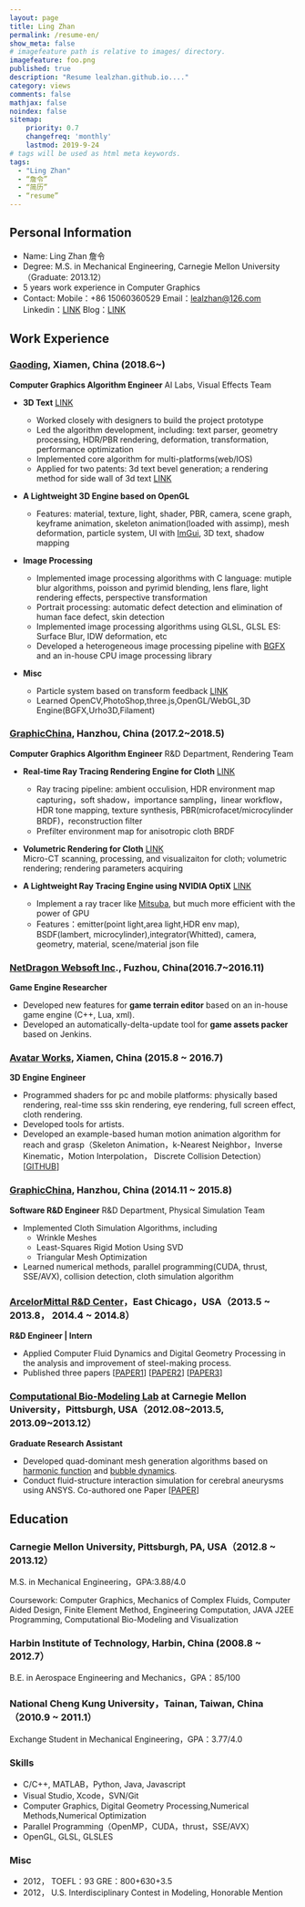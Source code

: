 ```yaml
---
layout: page
title: Ling Zhan
permalink: /resume-en/
show_meta: false
# imagefeature path is relative to images/ directory.
imagefeature: foo.png
published: true
description: "Resume lealzhan.github.io...."
category: views
comments: false
mathjax: false
noindex: false
sitemap:
    priority: 0.7
    changefreq: 'monthly'
    lastmod: 2019-9-24
# tags will be used as html meta keywords.    
tags:
  - "Ling Zhan"
  - “詹令”
  - “简历”
  - “resume”
---
```


## Personal Information

 - Name: Ling Zhan 詹令
 - Degree: M.S. in Mechanical Engineering, Carnegie Mellon University（Graduate: 2013.12）
 - 5 years work experience in Computer Graphics
 - Contact: Mobile：+86 15060360529  Email：lealzhan@126.com Linkedin：[LINK](http://cn.linkedin.com/in/lingzhan) Blog：[LINK](https://lealzhan.github.io/lealzhan.github.io/archive/)

## Work Experience

### [Gaoding](https://www.gaoding.com/), Xiamen, China (2018.6~)
**Computer Graphics Algorithm Engineer** AI Labs, Visual Effects Team

- **3D Text** [LINK](https://www.gaoding.com/topic/3791)    
	- Worked closely with designers to build the project prototype
	- Led the algorithm development, including: text parser, geometry processing, HDR/PBR rendering, deformation, transformation, performance optimization
	- Implemented core algorithm for multi-platforms(web/IOS)
	- Applied for two patents: 3d text bevel generation; a rendering method for side wall of 3d text [LINK](http://note.youdao.com/noteshare?id=4379a54c94e6130d6a86999ffac5114d)

- **A Lightweight 3D Engine based on OpenGL**
	- Features: material, texture, light, shader, PBR, camera, scene graph, keyframe animation, skeleton animation(loaded with assimp), mesh deformation, particle system, UI with [ImGui](https://github.com/ocornut/imgui), 3D text, shadow mapping

- **Image Processing**   
	- Implemented image processing algorithms with C language: mutiple blur algorithms, poisson and pyrimid blending, lens flare, light rendering effects, perspective transformation
	- Portrait processing: automatic defect detection and elimination of human face defect, skin detection
	- Implemented image processing algorithms using GLSL, GLSL ES: Surface Blur, IDW deformation, etc
	- Developed a heterogeneous image processing pipeline with [BGFX](https://github.com/bkaradzic/bgfx) and an in-house CPU image processing library
	
- **Misc**    
	- Particle system based on transform feedback [LINK](http://note.youdao.com/noteshare?id=983c47b30b5cfb6c8d5bc6731fe78594)
	- Learned OpenCV,PhotoShop,three.js,OpenGL/WebGL,3D Engine(BGFX,Urho3D,Filament)

### [GraphicChina](http://www.graphicchina.com/), Hanzhou, China (2017.2~2018.5)
**Computer Graphics Algorithm Engineer** R&D Department, Rendering Team

- **Real-time Ray Tracing Rendering Engine for Cloth** [LINK](https://www.frilly.com/product)
	- Ray tracing pipeline: ambient occulision, HDR environment map capturing，soft shadow，importance sampling，linear workflow，HDR tone mapping, texture synthesis, PBR(microfacet/microcylinder BRDF)，reconstruction filter
	- Prefilter environment map for anisotropic cloth BRDF

- **Volumetric Rendering for Cloth** [LINK](http://note.youdao.com/noteshare?id=4a50fa60dbee04492109bf89f0ea52d2)  
Micro-CT scanning, processing, and visualizaiton for cloth; volumetric rendering; rendering parameters acquiring 

- **A Lightweight Ray Tracing Engine using NVIDIA OptiX** [LINK](https://lealzhan.github.io/lealzhan.github.io/blog/2018/03/01/xyrender/)
	- Implement a ray tracer like [Mitsuba](http://www.mitsuba-renderer.org/), but much more efficient with the power of GPU
	- Features：emitter(point light,area light,HDR env map), BSDF(lambert, microcylinder),integrator(Whitted), camera, geometry, material, scene/material json file

### [NetDragon Websoft Inc](http://www.nd.com.cn/)., Fuzhou, China(2016.7~2016.11) ##
**Game Engine Researcher**

- Developed new features for **game terrain editor** based on an in-house game engine (C++, Lua, xml).
- Developed an automatically-delta-update tool for **game assets packer** based on Jenkins.

### [Avatar Works](http://www.avatarworks.com/), Xiamen, China (2015.8 ~ 2016.7)
**3D Engine Engineer**

- Programmed shaders for pc and mobile platforms: physically based rendering, real-time sss skin rendering,  eye rendering, full screen effect, cloth rendering.
- Developed tools for artists.
- Developed an example-based human motion animation algorithm for reach and grasp（Skeleton Animation，k-Nearest Neighbor，Inverse Kinematic，Motion Interpolation， Discrete Collision Detection）[[GITHUB](https://github.com/lealzhan/reachAndGrasp)]


### [GraphicChina](http://www.graphicchina.com/), Hanzhou, China (2014.11 ~ 2015.8)
**Software R&D Engineer** R&D Department, Physical Simulation Team

- Implemented Cloth Simulation Algorithms, including
	- Wrinkle Meshes
	- Least-Squares Rigid Motion Using SVD 
	- Triangular Mesh Optimization
- Learned numerical methods, parallel programming(CUDA, thrust, SSE/AVX), collision detection,  cloth simulation algorithm

### [ArcelorMittal R&D Center](http://corporate.arcelormittal.com/what-we-do/research-and-development/research-centres)，East Chicago，USA（2013.5 ~ 2013.8， 2014.4 ~ 2014.8）
**R&D Engineer | Intern**

- Applied Computer Fluid Dynamics and Digital Geometry Processing in the analysis and improvement of steel-making process.
- Published three papers [[PAPER1](http://pan.baidu.com/s/1o7C3elk)] [[PAPER2](http://pan.baidu.com/s/1pKoz8Kz)] [[PAPER3](http://pan.baidu.com/s/1c0XkUvm)]

### [Computational Bio-Modeling Lab](http://jessicaz.me.cmu.edu/) at Carnegie Mellon University，Pittsburgh, USA（2012.08~2013.5, 2013.09~2013.12）
**Graduate Research Assistant**

- Developed quad-dominant mesh generation algorithms based on [harmonic function](https://lealzhan.github.io/lealzhan.github.io/blog/2013/04/30/Quad-Harmonic/) and [bubble dynamics](https://lealzhan.github.io/lealzhan.github.io/blog/2013/10/20/Quad-Bubble/).
- Conduct fluid-structure interaction simulation for cerebral aneurysms using ANSYS. Co-authored one Paper [[PAPER](http://www.tandfonline.com/doi/abs/10.1080/21681163.2013.776270)]


## Education

### Carnegie Mellon University, Pittsburgh, PA, USA（2012.8 ~ 2013.12）
M.S. in Mechanical Engineering，GPA:3.88/4.0

Coursework: Computer Graphics, Mechanics of Complex Fluids, Computer Aided Design, Finite Element Method, Engineering Computation, JAVA J2EE Programming, Computational Bio-Modeling and Visualization

### Harbin Institute of Technology, Harbin, China (2008.8 ~ 2012.7）
B.E. in Aerospace Engineering and Mechanics，GPA：85/100

### National Cheng Kung University，Tainan, Taiwan, China（2010.9 ~ 2011.1）
Exchange Student in Mechanical Engineering，GPA：3.77/4.0


### Skills

- C/C++, MATLAB，Python, Java, Javascript
- Visual Studio, Xcode，SVN/Git
- Computer Graphics, Digital Geometry Processing,Numerical Methods,Numerical Optimization
- Parallel Programming（OpenMP，CUDA，thrust，SSE/AVX）
- OpenGL, GLSL, GLSLES

### Misc
- 2012，	TOEFL：93 GRE：800+630+3.5
- 2012，	U.S. Interdisciplinary Contest in Modeling, Honorable Mention


